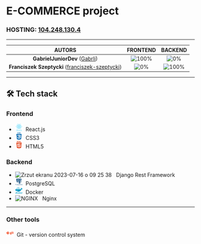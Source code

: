 # E-COMMERCE project

### HOSTING: [104.248.130.4](http://104.248.130.4)
---
|                                           AUTORS                                           |               FRONTEND                |                BACKEND                |
| :----------------------------------------------------------------------------------------: | :-----------------------------------: | :-----------------------------------: |
|                 **GabrielJuniorDev** ([Gabrli](https://github.com/Gabrli))                 | ![100%](https://progress-bar.dev/100) |   ![0%](https://progress-bar.dev/0)   |
| **Franciszek Szeptycki** ([franciszek-szeptycki](https://github.com/franciszek-szeptycki)) |   ![0%](https://progress-bar.dev/0)   | ![100%](https://progress-bar.dev/100) |
---
##  :hammer_and_wrench: Tech stack

### Frontend

- <img src="https://github.com/devicons/devicon/blob/master/icons/react/react-original-wordmark.svg" title="React" alt="React" width="20" height="20"/>&nbsp;  React.js  
- <img src="https://github.com/devicons/devicon/blob/master/icons/css3/css3-plain-wordmark.svg"  title="CSS3" alt="CSS" width="20" height="20"/>&nbsp;  CSS3
- <img src="https://github.com/devicons/devicon/blob/master/icons/html5/html5-plain-wordmark.svg"  title="HTML" alt="HTML5" width="20" height="20"/>&nbsp; HTML5


### Backend

-  <img alt="Zrzut ekranu 2023-07-16 o 09 25 38" src="https://seeklogo.com/images/D/django-logo-4C5ECF7036-seeklogo.com.png" title="Django-Rest-Framework" alt="Django-Rest-Framework" width="20" height="20" /> &nbsp;   Django Rest Framework
- <img src="https://github.com/devicons/devicon/blob/master/icons/postgresql/postgresql-plain-wordmark.svg"  title="postgresql" alt="POSTGREAQL" width="20" height="20"/>&nbsp;    PostgreSQL
- <img src="https://github.com/devicons/devicon/blob/master/icons/docker/docker-plain-wordmark.svg"  title="docker" alt="DOCKER" width="20" height="20"/>&nbsp;  Docker
-  <img src="https://avatars.githubusercontent.com/u/1412239?s=280&v=4" title="nginx" alt="NGINX" width="20" height="20"/> &nbsp; Nginx
---
### Other tools
<div>
  <img src="https://github.com/devicons/devicon/blob/master/icons/git/git-plain-wordmark.svg"  title="GIT" alt="GIT" width="20" height="20"/>&nbsp; Git - version control system
  
</div>

  
